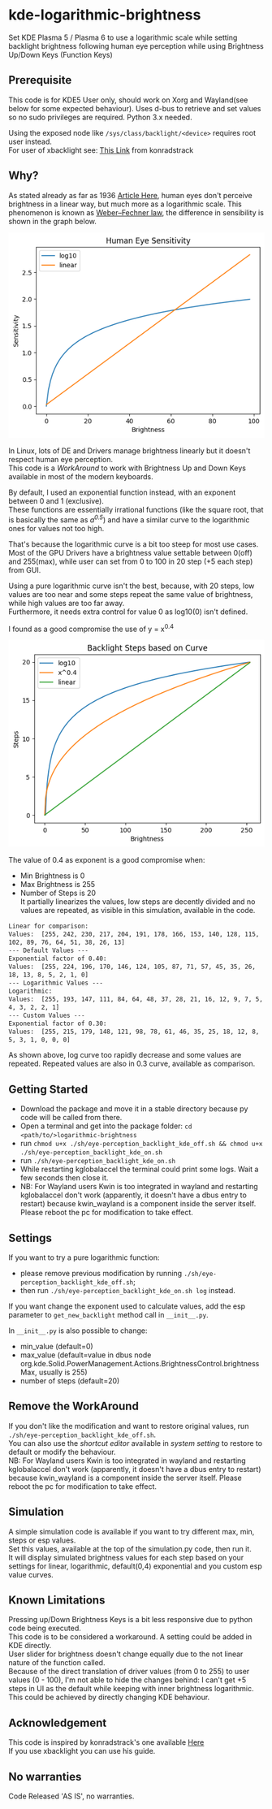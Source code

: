 # kde-logarithmic-brightness

Set KDE Plasma 5 / Plasma 6 to use a logarithmic scale while setting backlight brightness following human eye perception while using Brightness Up/Down Keys (Function Keys)

## Prerequisite

This code is for KDE5 User only, should work on Xorg and Wayland(see below for some expected behaviour).
Uses d-bus to retrieve and set values so no sudo privileges are required.
Python 3.x needed.

Using the exposed node like `/sys/class/backlight/<device>` requires root user instead.  
For user of xbacklight see: [This Link](https://konradstrack.ninja/blog/changing-screen-brightness-in-accordance-with-human-perception/) from konradstrack

## Why?
As stated already as far as 1936 [Article Here](https://www.ncbi.nlm.nih.gov/pmc/articles/PMC2213727/), human eyes don't perceive brightness in a linear way, but much more as a logarithmic scale.
This phenomenon is known as [Weber–Fechner law](https://en.wikipedia.org/wiki/Weber%E2%80%93Fechner_law), the difference in sensibility is shown in the graph below.  
  
![Sensibility Graph](./doc/sensitivity.png "Linear vs Logarithmic Sensibility")

In Linux, lots of DE and Drivers manage brightness linearly but it doesn't respect human eye perception.  
This code is a *WorkAround* to work with Brightness Up and Down Keys available in most of the modern keyboards.  

By default, I used an exponential function instead, with an exponent between 0 and 1 (exclusive).  
These functions are essentially irrational functions (like the square root, that is basically the same as _a<sup>0.5</sup>_) and have a similar curve to the logarithmic ones for values not too high.
  
That's because the logarithmic curve is a bit too steep for most use cases.  
Most of the GPU Drivers have a brightness value settable between 0(off) and 255(max), while user can set from 0 to 100 in 20 step (+5 each step) from GUI. 
  
Using a pure logarithmic curve isn't the best, because, with 20 steps, low values are too near and some steps repeat the same value of brightness, while high values are too far away.  
Furthermore, it needs extra control for value 0 as log10(0) isn't defined.

I found as a good compromise the use of y = x<sup>0.4</sup>  
  
![Exponential vs Logarithmic](./doc/steps_brightness.png "Exp vs Logarithmic")

The value of 0.4 as exponent is a good compromise when:
- Min Brightness is 0
- Max Brightness is 255
- Number of Steps is 20  
It partially linearizes the values, low steps are decently divided and no values are repeated, as visible in this simulation, available in the code.

```
Linear for comparison:  
Values:  [255, 242, 230, 217, 204, 191, 178, 166, 153, 140, 128, 115, 102, 89, 76, 64, 51, 38, 26, 13]  
--- Default Values ---  
Exponential factor of 0.40:  
Values:  [255, 224, 196, 170, 146, 124, 105, 87, 71, 57, 45, 35, 26, 18, 13, 8, 5, 2, 1, 0]  
--- Logarithmic Values ---  
Logarithmic:  
Values:  [255, 193, 147, 111, 84, 64, 48, 37, 28, 21, 16, 12, 9, 7, 5, 4, 3, 2, 2, 1]  
--- Custom Values ---  
Exponential factor of 0.30:  
Values:  [255, 215, 179, 148, 121, 98, 78, 61, 46, 35, 25, 18, 12, 8, 5, 3, 1, 0, 0, 0]  
```

As shown above, log curve too rapidly decrease and some values are repeated. 
Repeated values are also in 0.3 curve, available as comparison.

## Getting Started

- Download the package and move it in a stable directory because py code will be called from there.
- Open a terminal and get into the package folder: `cd <path/to/>logarithmic-brightness`
- run `chmod u+x ./sh/eye-perception_backlight_kde_off.sh && chmod u+x ./sh/eye-perception_backlight_kde_on.sh`
- run `./sh/eye-perception_backlight_kde_on.sh`
- While restarting kglobalaccel the terminal could print some logs. Wait a few seconds then close it.
- NB: For Wayland users Kwin is too integrated in wayland and restarting kglobalaccel don't work (apparently, 
  it doesn't have a dbus entry to restart) because kwin_wayland is a component inside the server itself. Please reboot the pc for modification to take effect.

## Settings

If you want to try a pure logarithmic function:
- please remove previous modification by running `./sh/eye-perception_backlight_kde_off.sh`;
- then run `./sh/eye-perception_backlight_kde_on.sh log` instead.  

If you want change the exponent used to calculate values, add the esp parameter to `get_new_backlight` method call in `__init__.py`.  
  
In `__init__.py` is also possible to change: 
- min_value (default=0) 
- max_value (default=value in dbus node org.kde.Solid.PowerManagement.Actions.BrightnessControl.brightnessMax, usually is 255) 
- number of steps (default=20)

## Remove the WorkAround

If you don't like the modification and want to restore original values, run `./sh/eye-perception_backlight_kde_off.sh`.  
You can also use the _shortcut editor_ available in _system setting_ to restore to default or modify the behaviour.  
NB: For Wayland users Kwin is too integrated in wayland and restarting kglobalaccel don't work (apparently,
it doesn't have a dbus entry to restart) because kwin_wayland is a component inside the server itself. Please reboot the pc for modification to take effect.

## Simulation

A simple simulation code is available if you want to try different max, min, steps or esp values.  
Set this values, available at the top of the simulation.py code, then run it.   
It will display simulated brightness values for each step based on your settings for linear, logarithmic, default(0,4) exponential and you custom esp value curves.

## Known Limitations

Pressing up/Down Brightness Keys is a bit less responsive due to python code being executed.  
This code is to be considered a workaround. A setting could be added in KDE directly.  
User slider for brightness doesn't change equally due to the not linear nature of the function called.  
Because of the direct translation of driver values (from 0 to 255) to user values (0 - 100), I'm not able to hide the changes behind: I can't get +5 steps in UI as the default while keeping with inner brightness logarithmic. 
This could be achieved by directly changing KDE behaviour.

## Acknowledgement

This code is inspired by konradstrack's one available [Here](https://konradstrack.ninja/blog/changing-screen-brightness-in-accordance-with-human-perception/)  
If you use xbacklight you can use his guide.

## No warranties
Code Released 'AS IS', no warranties.

